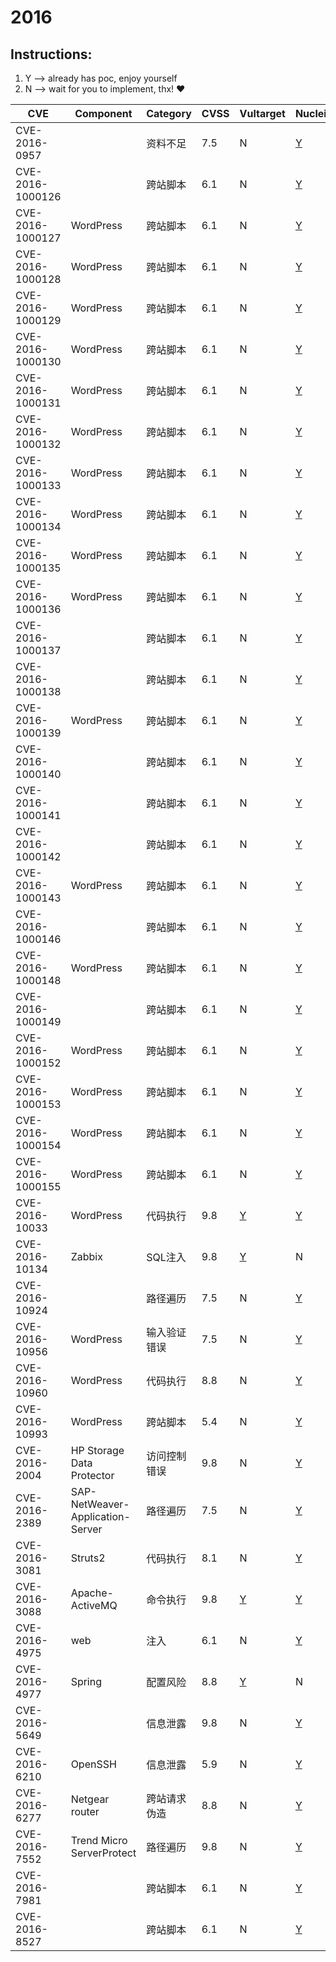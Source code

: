 # 2016

## Instructions:

1. Y --> already has poc, enjoy yourself
2. N --> wait for you to implement, thx! :heart:

| CVE | Component | Category | CVSS | Vultarget | Nuclei | Xray | pocsuite2 | pocsuite3 | goby | oneliner | others |
|-----|-----------|----------|------|-----------|--------|------|-----------|-----------|------|----------|-------|
| CVE-2016-0957 |  | 资料不足 | 7.5 | N | [Y](CVE-2016-0957/poc/nuclei/) | N | N | N | N | N | N |
| CVE-2016-1000126 |  | 跨站脚本 | 6.1 | N | [Y](CVE-2016-1000126/poc/nuclei/) | N | N | N | N | N | N |
| CVE-2016-1000127 | WordPress | 跨站脚本 | 6.1 | N | [Y](CVE-2016-1000127/poc/nuclei/) | N | N | N | N | N | N |
| CVE-2016-1000128 | WordPress | 跨站脚本 | 6.1 | N | [Y](CVE-2016-1000128/poc/nuclei/) | N | N | N | N | N | N |
| CVE-2016-1000129 | WordPress | 跨站脚本 | 6.1 | N | [Y](CVE-2016-1000129/poc/nuclei/) | N | N | N | N | N | N |
| CVE-2016-1000130 | WordPress | 跨站脚本 | 6.1 | N | [Y](CVE-2016-1000130/poc/nuclei/) | N | N | N | N | N | N |
| CVE-2016-1000131 | WordPress | 跨站脚本 | 6.1 | N | [Y](CVE-2016-1000131/poc/nuclei/) | N | N | N | N | N | N |
| CVE-2016-1000132 | WordPress | 跨站脚本 | 6.1 | N | [Y](CVE-2016-1000132/poc/nuclei/) | N | N | N | N | N | N |
| CVE-2016-1000133 | WordPress | 跨站脚本 | 6.1 | N | [Y](CVE-2016-1000133/poc/nuclei/) | N | N | N | N | N | N |
| CVE-2016-1000134 | WordPress | 跨站脚本 | 6.1 | N | [Y](CVE-2016-1000134/poc/nuclei/) | N | N | N | N | N | N |
| CVE-2016-1000135 | WordPress | 跨站脚本 | 6.1 | N | [Y](CVE-2016-1000135/poc/nuclei/) | N | N | N | N | N | N |
| CVE-2016-1000136 | WordPress | 跨站脚本 | 6.1 | N | [Y](CVE-2016-1000136/poc/nuclei/) | N | N | N | N | N | N |
| CVE-2016-1000137 |  | 跨站脚本 | 6.1 | N | [Y](CVE-2016-1000137/poc/nuclei/) | N | N | N | N | N | N |
| CVE-2016-1000138 |  | 跨站脚本 | 6.1 | N | [Y](CVE-2016-1000138/poc/nuclei/) | N | N | N | N | N | N |
| CVE-2016-1000139 | WordPress | 跨站脚本 | 6.1 | N | [Y](CVE-2016-1000139/poc/nuclei/) | N | N | N | N | N | N |
| CVE-2016-1000140 |  | 跨站脚本 | 6.1 | N | [Y](CVE-2016-1000140/poc/nuclei/) | N | N | N | N | N | N |
| CVE-2016-1000141 |  | 跨站脚本 | 6.1 | N | [Y](CVE-2016-1000141/poc/nuclei/) | N | N | N | N | N | N |
| CVE-2016-1000142 |  | 跨站脚本 | 6.1 | N | [Y](CVE-2016-1000142/poc/nuclei/) | N | N | N | N | N | N |
| CVE-2016-1000143 | WordPress | 跨站脚本 | 6.1 | N | [Y](CVE-2016-1000143/poc/nuclei/) | N | N | N | N | N | N |
| CVE-2016-1000146 |  | 跨站脚本 | 6.1 | N | [Y](CVE-2016-1000146/poc/nuclei/) | N | N | N | N | N | N |
| CVE-2016-1000148 | WordPress | 跨站脚本 | 6.1 | N | [Y](CVE-2016-1000148/poc/nuclei/) | N | N | N | N | N | N |
| CVE-2016-1000149 |  | 跨站脚本 | 6.1 | N | [Y](CVE-2016-1000149/poc/nuclei/) | N | N | N | N | N | N |
| CVE-2016-1000152 | WordPress | 跨站脚本 | 6.1 | N | [Y](CVE-2016-1000152/poc/nuclei/) | N | N | N | N | N | N |
| CVE-2016-1000153 | WordPress | 跨站脚本 | 6.1 | N | [Y](CVE-2016-1000153/poc/nuclei/) | N | N | N | N | N | N |
| CVE-2016-1000154 | WordPress | 跨站脚本 | 6.1 | N | [Y](CVE-2016-1000154/poc/nuclei/) | N | N | N | N | N | N |
| CVE-2016-1000155 | WordPress | 跨站脚本 | 6.1 | N | [Y](CVE-2016-1000155/poc/nuclei/) | N | N | N | N | N | N |
| CVE-2016-10033 | WordPress | 代码执行 | 9.8 | [Y](CVE-2016-10033/vultarget/) | [Y](CVE-2016-10033/poc/nuclei/) | N | N | N | N | N | [Y](CVE-2016-10033/poc/others/) |
| CVE-2016-10134 | Zabbix | SQL注入 | 9.8 | [Y](CVE-2016-10134/vultarget/) | N | [Y](CVE-2016-10134/poc/xray/) | N | N | N | N | [Y](CVE-2016-10134/poc/others/) |
| CVE-2016-10924 |  | 路径遍历 | 7.5 | N | [Y](CVE-2016-10924/poc/nuclei/) | N | N | N | N | N | N |
| CVE-2016-10956 | WordPress | 输入验证错误 | 7.5 | N | [Y](CVE-2016-10956/poc/nuclei/) | N | N | N | N | N | N |
| CVE-2016-10960 | WordPress | 代码执行  | 8.8 | N | [Y](CVE-2016-10960/poc/nuclei/) | N | N | N | N | N | N |
| CVE-2016-10993 | WordPress | 跨站脚本 | 5.4 | N | [Y](CVE-2016-10993/poc/nuclei/) | N | N | N | N | N | N |
| CVE-2016-2004 | HP Storage Data Protector | 访问控制错误 | 9.8 | N | [Y](CVE-2016-2004/poc/nuclei/) | N | N | N | N | N | [Y](CVE-2016-2004/poc/others/) |
| CVE-2016-2389 | SAP-NetWeaver-Application-Server | 路径遍历 | 7.5 | N | [Y](CVE-2016-2389/poc/nuclei/) | N | N | N | N | N | [Y](CVE-2016-2389/poc/others/) |
| CVE-2016-3081 | Struts2 | 代码执行 | 8.1 | N | [Y](CVE-2016-3081/poc/nuclei/) | N | N | N | N | N | [Y](CVE-2016-3081/poc/others/) |
| CVE-2016-3088 | Apache-ActiveMQ | 命令执行 | 9.8 | [Y](CVE-2016-3088/vultarget/) | [Y](CVE-2016-3088/poc/nuclei/) | [Y](CVE-2016-3088/poc/xray/) | N | N | N | N | [Y](CVE-2016-3088/poc/others/) |
| CVE-2016-4975 | web | 注入 | 6.1 | N | [Y](CVE-2016-4975/poc/nuclei/) | N | N | N | N | N | N |
| CVE-2016-4977 | Spring | 配置风险 | 8.8 | [Y](CVE-2016-4977/vultarget/) | N | [Y](CVE-2016-4977/poc/xray/) | [Y](CVE-2016-4977/poc/pocsuite2/) | [Y](CVE-2016-4977/poc/pocsuite3/) | N | N | [Y](CVE-2016-4977/poc/others/) |
| CVE-2016-5649 |  | 信息泄露 | 9.8 | N | [Y](CVE-2016-5649/poc/nuclei/) | N | N | N | N | N | N |
| CVE-2016-6210 | OpenSSH | 信息泄露 | 5.9 | N | [Y](CVE-2016-6210/poc/nuclei/) | N | N | N | N | N | [Y](CVE-2016-6210/poc/others/) |
| CVE-2016-6277 | Netgear router | 跨站请求伪造 | 8.8 | N | [Y](CVE-2016-6277/poc/nuclei/) | N | N | N | N | N | [Y](CVE-2016-6277/poc/others/) |
| CVE-2016-7552 | Trend Micro ServerProtect | 路径遍历 | 9.8 | N | [Y](CVE-2016-7552/poc/nuclei/) | N | N | N | N | N | [Y](CVE-2016-7552/poc/others/) |
| CVE-2016-7981 |  | 跨站脚本 | 6.1 | N | [Y](CVE-2016-7981/poc/nuclei/) | N | N | N | N | N | N |
| CVE-2016-8527 |  | 跨站脚本 | 6.1 | N | [Y](CVE-2016-8527/poc/nuclei/) | N | N | N | N | N | [Y](CVE-2016-8527/poc/others/) |
